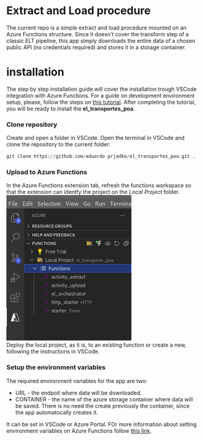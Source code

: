 # Extract and Load procedure 

The current repo is a simple extract and load procedure mounted on an Azure Functions structure. Since it doesn't cover the transform step of a classic ELT pipeline, this app simply downloads the entire data of a chosen public API (no credentials required) and stores it in a storage container. 

# installation

The step by step installation guide will cover the installation trough VSCode integration with Azure Functions. For a guide on development environment setup, please, follow the steps on [this tutorial](https://docs.microsoft.com/en-us/azure/azure-functions/functions-develop-vs-code?tabs=python). After completing the tutorial, you will be ready to install the **el_transportes_poa**.

### **Clone repository**
Create and open a folder in VSCode. Open the terminal in VSCode and clone the repository to the current folder:

```python
git clone https://github.com/eduardo-prjadko/el_transportes_poa.git .
```
### **Upload to Azure Functions**
In the Azure Functions extension tab, refresh the functions workspace so that the extension can identfy the project on the *Local Project* folder.
<br>
![local project example](images/local_project.png "local project")
<br>
Deploy the local project, as it is, to an existing function or create a new, following the instructions in VSCode.

### **Setup the environment variables**
The required environment variables for the app are two:
* URL - the endpoit where data will be downloaded.
* CONTAINER - the name of the azure storage container where data will be saved. There is no need the create previously the container, since the app automatocally creates it.

It can be set in VSCode or Azure Portal. FOr more information about setting environment variables on Azure Functions follow [this link](https://docs.microsoft.com/en-us/azure/azure-functions/functions-how-to-use-azure-function-app-settings?tabs=portal). 